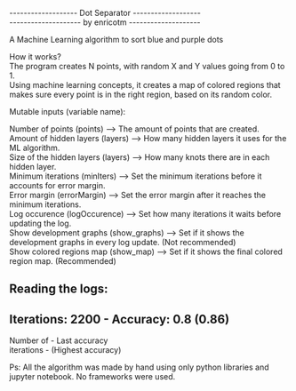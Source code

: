 ------------------- Dot Separator -------------------  
-------------------- by enricotm --------------------

A Machine Learning algorithm to sort blue and purple dots

How it works?  
The program creates N points, with random X and Y values going from 0 to 1.  
Using machine learning concepts, it creates a map of colored regions that makes sure every point is in the right region, based on its random color.

Mutable inputs (variable name):

Number of points (points) --> The amount of points that are created.  
Amount of hidden layers (layers) --> How many hidden layers it uses for the ML algorithm.  
Size of the hidden layers (layers) --> How many knots there are in each hidden layer.  
Minimum iterations (minIters) --> Set the minimum iterations before it accounts for error margin.  
Error margin (errorMargin) --> Set the error margin after it reaches the minimum iterations.  
Log occurence (logOccurence) --> Set how many iterations it waits before updating the log.  
Show development graphs (show_graphs) --> Set if it shows the development graphs in every log update. (Not recommended)  
Show colored regions map (show_map) --> Set if it shows the final colored region map. (Recommended)  

Reading the logs:  
---------------------------------------  
Iterations: 2200 - Accuracy: 0.8 (0.86)  
---------------------------------------  
   Number of     -    Last accuracy         
   iterations    -  (Highest accuracy)   

Ps: All the algorithm was made by hand using only python libraries and jupyter notebook. No frameworks were used.
